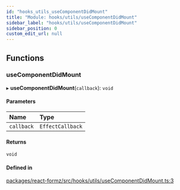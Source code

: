 ```yaml
---
id: "hooks_utils_useComponentDidMount"
title: "Module: hooks/utils/useComponentDidMount"
sidebar_label: "hooks/utils/useComponentDidMount"
sidebar_position: 0
custom_edit_url: null
---
```


## Functions

### useComponentDidMount

▸ **useComponentDidMount**(`callback`): `void`

#### Parameters

| Name | Type |
| :------ | :------ |
| `callback` | `EffectCallback` |

#### Returns

`void`

#### Defined in

[packages/react-formz/src/hooks/utils/useComponentDidMount.ts:3](https://github.com/ZerryStack/react-formz/blob/1bf2d41/packages/react-formz/src/hooks/utils/useComponentDidMount.ts#L3)
